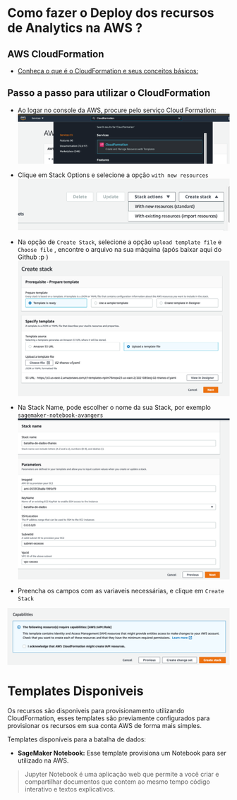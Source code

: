 # Como fazer o Deploy dos recursos de Analytics na AWS ?

## AWS CloudFormation

- [Conheça o que é o CloudFormation e seus conceitos básicos:](https://aws.amazon.com/pt/cloudformation/)

## Passo a passo para utilizar o CloudFormation

- Ao logar no console da AWS, procure pelo serviço Cloud Formation: 
![01](images/cf-01.png)

- Clique em Stack Options e selecione a opção `with new resources`
![01](images/cf-02.png)

- Na opção de `Create Stack`, selecione a opção `upload template file` e `Choose file` , encontre o arquivo na sua máquina (após baixar aqui do Github :p ) 
![01](images/cf-03.png)

- Na Stack Name, pode escolher o nome da sua Stack, por exemplo `sagemaker-notebook-avangers`
![01](images/cf-04.png)

- Preencha os campos com as variaveis necessárias, e clique em `Create Stack`

![01](images/cf-05.png)

# Templates Disponiveis

Os recursos são disponiveis para provisionamento utilizando CloudFormation, esses templates são previamente configurados para provisionar os recursos em sua conta AWS de forma mais simples.

Templates disponíveis para a batalha de dados: 

- **SageMaker Notebook:** Esse template provisiona um Notebook para ser utilizado na AWS.

> Jupyter Notebook é uma aplicação web que permite a você criar e compartilhar documentos que contem ao mesmo tempo código interativo e textos explicativos.
